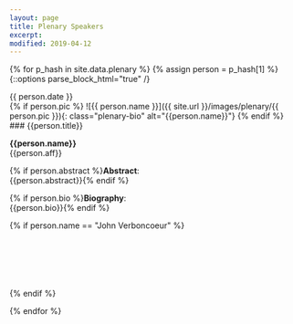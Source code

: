 ```yaml
---
layout: page
title: Plenary Speakers
excerpt: 
modified: 2019-04-12
---
```


{% for p_hash in site.data.plenary %}
{% assign person = p_hash[1] %}
{::options parse_block_html="true" /}
<div class="plenary-date">
{{ person.date }}
</div>
{% if person.pic %}
![{{ person.name }}]({{ site.url }}/images/plenary/{{ person.pic }}){: class="plenary-bio" alt="{{person.name}}"}
{% endif %} 
### {{person.title}}

__{{person.name}}__<br>
{{person.aff}}

{% if person.abstract %}__Abstract__:<br>
{{person.abstract}}{% endif %}

{% if person.bio %}__Biography__:<br>
{{person.bio}}{% endif %}

{% if person.name == "John Verboncoeur" %}
<br><br><br><br><br><br><br>
{% endif %}

{% endfor %}